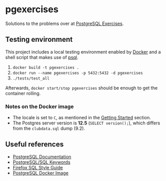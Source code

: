 # pgexercises

Solutions to the problems over at [PostgreSQL Exercises](https://pgexercises.com/).

## Testing environment

This project includes a local testing environment enabled by
[Docker](https://www.docker.com/)
and a shell script that makes use of
[psql](https://www.postgresql.org/docs/current/app-psql.html).

1. `docker build -t pgexercises .`
2. `docker run --name pgexercises -p 5432:5432 -d pgexercises`
3. `./tests/test_all`

Afterwards, `docker start/stop pgexercises` should be enough
to get the container rolling.

### Notes on the Docker image

- The locale is set to `C`, as mentioned in the
  [Getting Started](https://pgexercises.com/gettingstarted.html) section.
- The Postgres server version is **12.5** (`SELECT version();`),
  which differs from the `clubdata.sql` dump (9.2).

## Useful references

- [PostgreSQL Documentation](https://www.postgresql.org/docs/)
- [PostgreSQL/SQL Keywords](https://www.postgresql.org/docs/current/sql-keywords-appendix.html)
- [Firefox SQL Style Guide](https://docs.telemetry.mozilla.org/concepts/sql_style.html)
- [PostgreSQL Docker Image](https://hub.docker.com/_/postgres/)
